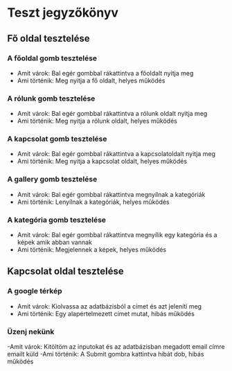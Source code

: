# Teszt jegyzőkönyv

## Fő oldal tesztelése

### A főoldal gomb tesztelése
- Amit várok:
  Bal egér gombbal rákattintva a főoldalt nyitja meg
- Ami történik:
  Meg nyitja a fő oldalt, helyes működés
  
### A rólunk gomb tesztelése
- Amit várok:
  Bal egér gombbal rákattintva a rólunk oldalt nyitja meg
- Ami történik:
  Meg nyitja a rólunk oldalt, helyes működés
  
### A kapcsolat gomb tesztelése
- Amit várok:
  Bal egér gombbal rákattintva a kapcsolatoldalt nyitja meg
- Ami történik:
  Meg nyitja a kapcsolat oldalt, helyes működés

### A gallery gomb tesztelése
- Amit várok:
  Bal egér gombbal rákattintva megnyílnak a kategóriák
- Ami történik:
  Lenyílnak a kategóriák, helyes működés
  
### A kategória gomb tesztelése
- Amit várok:
  Bal egér gombbal rákattintva megnyílik egy kategória és a képek amik abban vannak
- Ami történik:
  Megjelennek a képek, helyes működés


## Kapcsolat oldal tesztelése

### A google térkép
- Amit várok: 
Kiolvassa az adatbázisból a címet és azt jeleníti meg
- Ami történik:
Egy alapértelmezett címet mutat, hibás működés

### Üzenj nekünk
-Amit várok:
Kitöltöm az inputokat és az adatbázisban megadott email címre emailt küld
-Ami történik: 
A Submit gombra kattintva hibát dob, hibás működés
